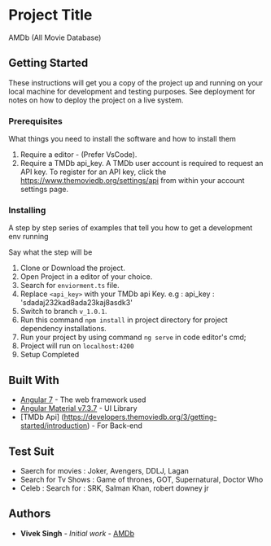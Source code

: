 # Project Title

AMDb (All Movie Database)

## Getting Started

These instructions will get you a copy of the project up and running on your local machine for development and testing purposes. See deployment for notes on how to deploy the project on a live system.

### Prerequisites

What things you need to install the software and how to install them

1. Require a editor - (Prefer VsCode).
2. Require a TMDb api_key. A TMDb user account is required to request an API key. To register for an API key, click the https://www.themoviedb.org/settings/api  from within your account settings page.


### Installing

A step by step series of examples that tell you how to get a development env running

Say what the step will be

1. Clone or Download the project.
2. Open Project in a editor of your choice. 
3. Search for `enviorment.ts` file.
4. Replace `<api_key>` with your TMDb api Key. 
   e.g : api_key : 'sdadaj232kad8ada23kaj8asdk3'
5. Switch to branch `v_1.0.1`.
6. Run this command `npm install` in project directory for project dependency installations.
7. Run your project by using command `ng serve` in code editor's cmd;
8. Project will run on `localhost:4200`
9. Setup Completed



## Built With

* [Angular 7](https://angular.io/docs) - The web framework used
* [Angular Material v7.3.7](https://v7.material.angular.io/) - UI Library
* [TMDb Api] (https://developers.themoviedb.org/3/getting-started/introduction) - For Back-end

## Test Suit

* Saerch for movies : Joker, Avengers, DDLJ, Lagan
* Search for Tv Shows : Game of thrones, GOT, Supernatural, Doctor Who
* Celeb : Search for : SRK, Salman Khan, robert downey jr

## Authors

* **Vivek Singh** - *Initial work* - [AMDb](https://github.com/vivek2309/AMDb)

